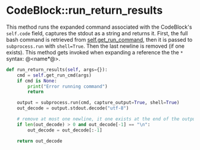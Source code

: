 # CodeBlock::run_return_results

This method runs the expanded command associated with the CodeBlock's `self.code` field, captures the stdout as a string and returns it. First, the full bash command is retrieved from [self.get_run_command](get_run_cmd.o.md), then it is passed to `subprocess.run` with `shell=True`. Then the last newline is removed (if one exists). This method gets invoked when expanding a reference the the `*` syntax: @<name*@>.

```python {name=codeblock__run_return_results}
def run_return_results(self, args={}):
    cmd = self.get_run_cmd(args)
    if cmd is None:
        print("Error running command")
        return

    output = subprocess.run(cmd, capture_output=True, shell=True)
    out_decode = output.stdout.decode("utf-8")

    # remove at most one newline, it one exists at the end of the output
    if len(out_decode) > 0 and out_decode[-1] == "\n":
        out_decode = out_decode[:-1]

    return out_decode
```
